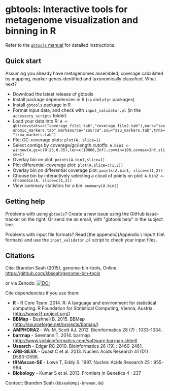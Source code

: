 # gbtools: Interactive tools for metagenome visualization and binning in R

Refer to the [`gbtools` manual](https://github.com/kbseah/genome-bin-tools/wiki) for detailed instructions.

## Quick start

Assuming you already have metagenomes assembled, coverage calculated by mapping, marker genes identified and taxonomically classified. What next?

 * Download the latest release of gbtools
 * Install package dependencies in R (`sp` and `plyr` packages)
 * Install `gbtools` package in R
 * Format input data, and check with `input_validator.pl` (in the `accessory_scripts` folder)
 * Load your data into R: `A <- gbt(covstats=c("coverage_file1.tab","coverage_file2.tab"),mark="taxonomic_markers.tab",marksource="source",ssu="ssu_markers.tab",trna="trna_markers.tab")`
 * Plot GC-coverage plots: `plot(A, slice=1)`
 * Select contigs by coverage/gc/length cutoffs: `A.bin1 <- winnow(A,gc=c(0.25,0.35),len=c(10000,Inf),covmin=100,covmax=Inf,slice=1)`
 * Overlay bin on plot: `points(A.bin1,slice=1)`
 * Plot differential-coverage plot: `plot(A,slice=c(1,2))`
 * Overlay bin on differential coverage plot: `points(A.bin1, slice=c(1,2))`
 * Choose bin by interactively selecting a cloud of points on plot: `A.bin2 <- choosebin(A, slice=c(1,2))`
 * View summary statistics for a bin: `summary(A.bin2)`

## Getting help

Problems with using `gbtools`? Create a new issue using the GitHub issue-tracker on the right. Or send me an email, with "gbtools help" in the subject line.

Problems with input file formats? Read [the appendix](Appendix.\ Input\ file\ formats) and use the `input_validator.pl` script to check your input files.

## Citations 

Cite: Brandon Seah (2015), genome-bin-tools, Online: https://github.com/kbseah/genome-bin-tools

or via Zenodo: [![DOI](https://zenodo.org/badge/doi/10.5281/zenodo.18530.svg)](http://dx.doi.org/10.5281/zenodo.18530)

Cite dependencies if you use them:
* **R** -  R Core Team. 2014. R: A language and environment for statistical computing. R Foundation for Statistical Computing, Vienna, Austria. (http://www.R-project.org/)
* **BBMap** - Bushnell B. 2015. BBMap (http://sourceforge.net/projects/bbmap/)
* **AMPHORA2** - Wu M, Scott AJ. 2012. Bioinformatics 28 (7) : 1033-1034.
* **barrnap** - Seemann T. 2014. barrnap (http://www.vicbioinformatics.com/software.barrnap.shtml)
* **Usearch** - Edgar RC 2010. Bioinformatics 26 (19) : 2460-2461.
* **ARB-SILVA** - Quast C et al. 2013. Nucleic Acids Research 41 (D1) : D590-D596.
* **tRNAscan-SE** - Lowe T, Eddy S. 1997. Nucleic Acids Research 25 : 955-964.
* **Blobology** - Kumar S et al. 2013. Frontiers in Genetics 4 : 237

Contact: Brandon Seah (`kbseah@mpi-bremen.de`)
